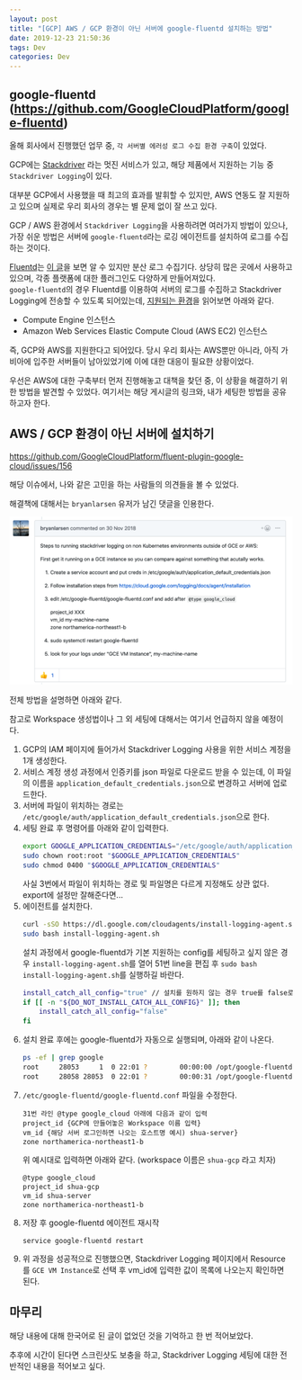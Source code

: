 ```yaml
---
layout: post
title: "[GCP] AWS / GCP 환경이 아닌 서버에 google-fluentd 설치하는 방법"
date: 2019-12-23 21:50:36
tags: Dev
categories: Dev
---
```


## google-fluentd (https://github.com/GoogleCloudPlatform/google-fluentd)

올해 회사에서 진행했던 업무 중, `각 서버별 에러성 로그 수집 환경 구축`이 있었다.

GCP에는 [Stackdriver](https://cloud.google.com/stackdriver/?hl=ko) 라는 멋진 서비스가 있고, 해당 제품에서 지원하는 기능 중 `Stackdriver Logging`이 있다.

대부분 GCP에서 사용했을 때 최고의 효과를 발휘할 수 있지만, AWS 연동도 잘 지원하고 있으며 실제로 우리 회사의 경우는 별 문제 없이 잘 쓰고 있다.

GCP / AWS 환경에서 `Stackdriver Logging`을 사용하려면 여러가지 방법이 있으나, 가장 쉬운 방법은 서버에 `google-fluentd`라는 로깅 에이전트를 설치하여 로그를 수집하는 것이다.

[Fluentd](https://www.fluentd.org/)는 [이 글](https://bcho.tistory.com/1115)을 보면 알 수 있지만 분산 로그 수집기다. 상당히 많은 곳에서 사용하고 있으며, 각종 플랫폼에 대한 플러그인도 다양하게 만들어져있다.  
`google-fluentd`의 경우 Fluentd를 이용하여 서버의 로그를 수집하고 Stackdriver Logging에 전송할 수 있도록 되어있는데, [지원되는 환경](https://cloud.google.com/logging/docs/agent/?hl=ko#environments)을 읽어보면 아래와 같다.

* Compute Engine 인스턴스
* Amazon Web Services Elastic Compute Cloud (AWS EC2) 인스턴스

즉, GCP와 AWS를 지원한다고 되어있다. 당시 우리 회사는 AWS뿐만 아니라, 아직 가비아에 입주한 서버들이 남아있었기에 이에 대한 대응이 필요한 상황이었다.

우선은 AWS에 대한 구축부터 먼저 진행해놓고 대책을 찾던 중, 이 상황을 해결하기 위한 방법을 발견할 수 있었다. 여기서는 해당 게시글의 링크와, 내가 세팅한 방법을 공유하고자 한다.

## AWS / GCP 환경이 아닌 서버에 설치하기
https://github.com/GoogleCloudPlatform/fluent-plugin-google-cloud/issues/156

해당 이슈에서, 나와 같은 고민을 하는 사람들의 의견들을 볼 수 있었다.

해결책에 대해서는 `bryanlarsen` 유저가 남긴 댓글을 인용한다.

![comment](/images/google-fluentd-issue.png)

전체 방법을 설명하면 아래와 같다.

참고로 Workspace 생성법이나 그 외 세팅에 대해서는 여기서 언급하지 않을 예정이다.

1. GCP의 IAM 페이지에 들어가서 Stackdriver Logging 사용을 위한 서비스 계정을 1개 생성한다.
2. 서비스 계정 생성 과정에서 인증키를 json 파일로 다운로드 받을 수 있는데, 이 파일의 이름을 `application_default_credentials.json`으로 변경하고 서버에 업로드한다.
3. 서버에 파일이 위치하는 경로는 `/etc/google/auth/application_default_credentials.json`으로 한다.
4. 세팅 완료 후 명령어를 아래와 같이 입력한다.
    ```bash
    export GOOGLE_APPLICATION_CREDENTIALS="/etc/google/auth/application_default_credentials.json"
    sudo chown root:root "$GOOGLE_APPLICATION_CREDENTIALS"
    sudo chmod 0400 "$GOOGLE_APPLICATION_CREDENTIALS"
    ```
    사실 3번에서 파일이 위치하는 경로 및 파일명은 다르게 지정해도 상관 없다. export에 설정만 잘해준다면...
5. 에이전트를 설치한다.
    ```bash
    curl -sSO https://dl.google.com/cloudagents/install-logging-agent.sh
    sudo bash install-logging-agent.sh
    ```
    설치 과정에서 google-fluentd가 기본 지원하는 config를 세팅하고 싶지 않은 경우 `install-logging-agent.sh`를 열어 51번 line을 편집 후 `sudo bash install-logging-agent.sh`를 실행하길 바란다.
    ```bash
    install_catch_all_config="true" // 설치를 원하지 않는 경우 true를 false로 변경후 저장할 것
    if [[ -n "${DO_NOT_INSTALL_CATCH_ALL_CONFIG}" ]]; then
        install_catch_all_config="false"
    fi
    ```
6. 설치 완료 후에는 google-fluentd가 자동으로 실행되며, 아래와 같이 나온다.
    ```bash
    ps -ef | grep google
    root     28053     1  0 22:01 ?        00:00:00 /opt/google-fluentd/embedded/bin/ruby /usr/sbin/google-fluentd --log /var/log/google-fluentd/google-fluentd.log --daemon /var/run/google-fluentd/google-fluentd.pid
    root     28058 28053  0 22:01 ?        00:00:31 /opt/google-fluentd/embedded/bin/ruby -Eascii-8bit:ascii-8bit /usr/sbin/google-fluentd --log /var/log/google-fluentd/google-fluentd.log --daemon /var/run/google-fluentd/google-fluentd.pid --under-supervisor
    ```
7. `/etc/google-fluentd/google-fluentd.conf` 파일을 수정한다.
    ```
    31번 라인 @type google_cloud 아래에 다음과 같이 입력
    project_id {GCP에 만들어놓은 Workspace 이름 입력}
    vm_id {해당 서버 로그인하면 나오는 호스트명 예시) shua-server}
    zone northamerica-northeast1-b
    ```
    위 예시대로 입력하면 아래와 같다. (workspace 이름은 `shua-gcp` 라고 치자)
    ```
    @type google_cloud
    project_id shua-gcp
    vm_id shua-server
    zone northamerica-northeast1-b
    ```
8. 저장 후 google-fluentd 에이전트 재시작
    ```
    service google-fluentd restart
    ```
9. 위 과정을 성공적으로 진행했으면, Stackdriver Logging 페이지에서 Resource를 `GCE VM Instance`로 선택 후 vm_id에 입력한 값이 목록에 나오는지 확인하면 된다.

## 마무리

해당 내용에 대해 한국어로 된 글이 없었던 것을 기억하고 한 번 적어보았다.

추후에 시간이 된다면 스크린샷도 보충을 하고, Stackdriver Logging 세팅에 대한 전반적인 내용을 적어보고 싶다.